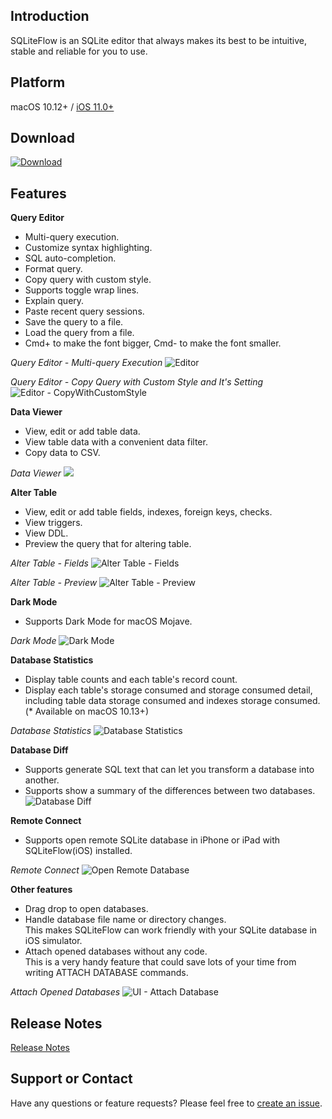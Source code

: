 ## Introduction
SQLiteFlow is an SQLite editor that always makes its best to be intuitive, stable and reliable for you to use. 

## Platform
macOS 10.12+ / [iOS 11.0+](iOS)

## Download
[![Download](macOS/DownloadOnTheMacAppStore.svg)](macappstores://itunes.apple.com/app/id1378587993)

## Features

**Query Editor**

- Multi-query execution.
- Customize syntax highlighting.
- SQL auto-completion.
- Format query.
- Copy query with custom style.
- Supports toggle wrap lines.
- Explain query.
- Paste recent query sessions.
- Save the query to a file.
- Load the query from a file.
- Cmd+ to make the font bigger, Cmd- to make the font smaller.

*Query Editor - Multi-query Execution*
![Editor](macOS/Editor.png)

*Query Editor - Copy Query with Custom Style and It's Setting*
![Editor - CopyWithCustomStyle](macOS/CopyWithCustomStyle.png)

**Data Viewer**

- View, edit or add table data.
- View table data with a convenient data filter.
- Copy data to CSV.

*Data Viewer*
![](macOS/DataView.png)

**Alter Table**

- View, edit or add table fields, indexes, foreign keys, checks.
- View triggers.
- View DDL.
- Preview the query that for altering table.

*Alter Table - Fields*
![Alter Table - Fields](macOS/AlterTable.png)

*Alter Table - Preview*
![Alter Table - Preview](macOS/AlterPreview.png)

**Dark Mode**
- Supports Dark Mode for macOS Mojave.

*Dark Mode*
![Dark Mode](macOS/DarkMode.png)

**Database Statistics**
- Display table counts and each table's record count.
- Display each table's storage consumed and storage consumed detail, including table data storage consumed and indexes storage consumed. (* Available on macOS 10.13+)

*Database Statistics*
![Database Statistics](macOS/Statistics.png)

**Database Diff**
- Supports generate SQL text that can let you transform a database into another.
- Supports show a summary of the differences between two databases.
![Database Diff](macOS/DatabaseDiff.png)

**Remote Connect**
- Supports open remote SQLite database in iPhone or iPad with SQLiteFlow(iOS) installed.

*Remote Connect*
![Open Remote Database](macOS/RemoteConnect.png)

**Other features**

- Drag drop to open databases.
- Handle database file name or directory changes.<br/>
  This makes SQLiteFlow can work friendly with your SQLite database in iOS simulator.
- Attach opened databases without any code.<br/>
  This is a very handy feature that could save lots of your time from writing ATTACH DATABASE commands.

*Attach Opened Databases*
![UI - Attach Database](macOS/AttachDatabase.png)

## Release Notes
[Release Notes](ReleaseNotes)

## Support or Contact

Have any questions or feature requests? Please feel free to [create an issue](https://github.com/SQLiteFlow/SQLiteFlow-Issues/issues).

